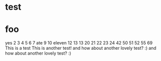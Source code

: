 # test

# foo
yes 2 3 4 5 6 7 ate 9 10 eleven 12 13 13 20 21 22 23 24 42 50 51 52 55 69
This is a test
This is another test!
and how about another lovely test? :)
and how about another lovely test? :)
